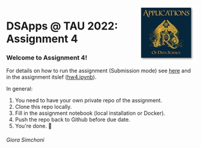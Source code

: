 <img src="images/DSApps_logo_small.jpg" align="right" />

# DSApps @ TAU 2022: Assignment 4

### Welcome to Assignment 4!

For details on how to run the assignment (Submission mode) see [here](https://github.com/DSApps-2022/Class_Slides/blob/main/Apps_of_DS_HW.pdf) and in the assignment itslef ([hw4.ipynb](hw4.ipynb)).

In general:

1. You need to have your own private repo of the assignment.
2. Clone this repo locally.
3. Fill in the assignment notebook (local installation or Docker).
4. Push the repo back to Github before due date.
5. You're done. :nail_care:

###### Giora Simchoni
